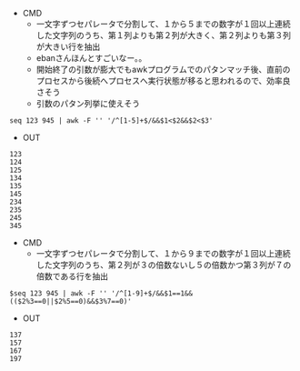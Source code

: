 

- CMD
  - 一文字ずつセパレータで分割して、１から５までの数字が１回以上連続した文字列のうち、第１列よりも第２列が大きく、第２列よりも第３列が大きい行を抽出
  - ebanさんほんとすごいなー。。
  - 開始終了の引数が膨大でもawkプログラムでのパタンマッチ後、直前のプロセスから後続へプロセスへ実行状態が移ると思われるので、効率良さそう
  - 引数のパタン列挙に使えそう
```
seq 123 945 | awk -F '' '/^[1-5]+$/&&$1<$2&&$2<$3'
```

- OUT

```
123
124
125
134
135
145
234
235
245
345
```

- CMD
  - 一文字ずつセパレータで分割して、１から９までの数字が１回以上連続した文字列のうち、第２列が３の倍数ないし５の倍数かつ第３列が７の倍数である行を抽出
```
$seq 123 945 | awk -F '' '/^[1-9]+$/&&$1==1&&(($2%3==0||$2%5==0)&&$3%7==0)'
```
- OUT

```
137
157
167
197
```
